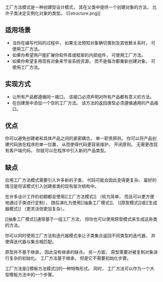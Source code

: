 工厂方法模式是一种创建型设计模式， 其在父类中提供一个创建对象的方法， 允许子类决定实例化对象的类型。
![[structure.png]]
## 适用场景
- 当你在编写代码的过程中， 如果无法预知对象确切类别及其依赖关系时， 可使用工厂方法。
- 如果你希望用户能扩展你软件库或框架的内部组件， 可使用工厂方法。
- 如果你希望复用现有对象来节省系统资源， 而不是每次都重新创建对象， 可使用工厂方法。

## 实现方式
- 让所有产品都遵循同一接口。 该接口必须声明对所有产品都有意义的方法。
- 在创建类中添加一个空的工厂方法。 该方法的返回类型必须遵循通用的产品接口。

## 优点
 你可以避免创建者和具体产品之间的紧密耦合。
 单一职责原则。 你可以将产品创建代码放在程序的单一位置， 从而使得代码更容易维护。
 开闭原则。 无需更改现有客户端代码， 你就可以在程序中引入新的产品类型。

 ## 缺点
应用工厂方法模式需要引入许多新的子类， 代码可能会因此变得更复杂。 最好的情况是将该模式引入创建者类的现有层次结构中。
  
在许多设计工作的初期都会使用[[工厂方法模式]] （较为简单， 而且可以更方便地通过子类进行定制）， 随后演化为使用[[抽象工厂模式]]、 [[原型模式]]或[[生成器模式]] （更灵活但更加复杂）。

[[抽象工厂模式]]通常基于一组工厂方法， 但你也可以使用原型模式来生成这些类的方法。

你可以同时使用工厂方法和迭代器模式来让子类集合返回不同类型的迭代器， 并使得迭代器与集合相匹配。

原型并不基于继承， 因此没有继承的缺点。 另一方面， 原型需要对被复制对象进行复杂的初始化。 工厂方法基于继承， 但是它不需要初始化步骤。

工厂方法是[[模板方法模式]]的一种特殊形式。 同时， 工厂方法可以作为一个大型模板方法中的一个步骤。